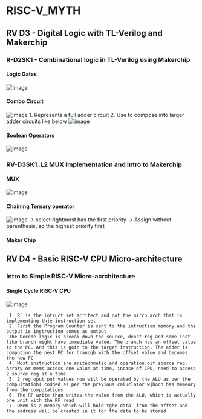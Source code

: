 # RISC-V_MYTH
## RV D3 - Digital Logic with TL-Verilog and Makerchip
### R-D2SK1 - Combinational logic in TL-Verilog using Makerchip
#### Logic Gates
![image](https://github.com/user-attachments/assets/87a26a32-b523-4458-b186-d0e5107110cf)
#### Combo Circuit
![image](https://github.com/user-attachments/assets/d68ebd0a-3aa0-4cd6-b668-275ea7ca173e)
     1. Represents a full adder circuit
     2. Use to compose into larger adder circuits like below
     ![image](https://github.com/user-attachments/assets/a41b6031-072d-47ae-b2bc-2d217d77d30f)
#### Boolean Operators
![image](https://github.com/user-attachments/assets/caf8d861-14b7-4962-8d0e-a25358c76f63)

### RV-D3SK1_L2 MUX Implementation and Intro to Makerchip
#### MUX
![image](https://github.com/user-attachments/assets/806d839d-fc71-46fd-a12b-69de75286fe2)

#### Chaining Ternary operator
![image](https://github.com/user-attachments/assets/2016559c-8444-4055-a9d2-d6d8245276df)
    -> select rightmost has the first priority
    -> Assign without parenthesis, so the highest priority first

#### Maker Chip


## RV D4 - Basic RISC-V CPU Micro-architecture
### Intro to Simple RISC-V Micro-acrchitecture

#### Single Cycle RISC-V CPU
![image](https://github.com/user-attachments/assets/3fd780d4-7c57-4003-9094-65ac3eca9703)
     
     1. R` is the intruct set acritect and not the mirco arch that is implementing thje instruction set
     2. First the Program Counter is sent to the intruction memory and the output is instruction comes as output
     The Decode logic is breeak down the source, denst reg and some inst like branch might have immediate value. The branch has an offset value to the PC. And this is goin to the target instruction. The adder is computing the nest PC for brancgh with the offset value and becomes the new PC
     4. Most instruction are aritechmetic and operation oif source reg. Arrary or mems access one value at time, incase of CPU, need to access 2 source reg at a time
     5. 2 reg oput put values now will be operated by the ALU as per the compuitatioh( codded as per the previous caluclator wjhoch has memeory from the computations
     6. The RF write than writes the value from the ALU, which is actually one unit with the RF read
     7. DMem is a memory which will hold tghe data  from the offset and the address will be created in it for the data to be stored
     


